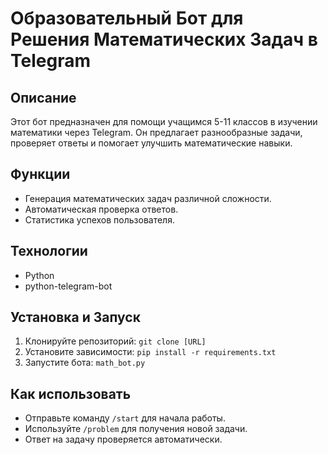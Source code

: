 # Образовательный Бот для Решения Математических Задач в Telegram

## Описание
Этот бот предназначен для помощи учащимся 5-11 классов в изучении математики через Telegram. Он предлагает разнообразные задачи, проверяет ответы и помогает улучшить математические навыки.

## Функции
- Генерация математических задач различной сложности.
- Автоматическая проверка ответов.
- Статистика успехов пользователя.

## Технологии
- Python
- python-telegram-bot

## Установка и Запуск
1. Клонируйте репозиторий: `git clone [URL]`
2. Установите зависимости: `pip install -r requirements.txt`
3. Запустите бота: `math_bot.py`

## Как использовать
- Отправьте команду `/start` для начала работы.
- Используйте `/problem` для получения новой задачи.
- Ответ на задачу проверяется автоматически.
